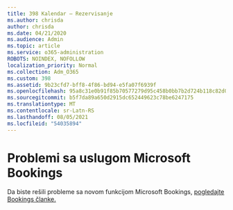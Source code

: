 ```yaml
---
title: 398 Kalendar – Rezervisanje
ms.author: chrisda
author: chrisda
ms.date: 04/21/2020
ms.audience: Admin
ms.topic: article
ms.service: o365-administration
ROBOTS: NOINDEX, NOFOLLOW
localization_priority: Normal
ms.collection: Adm_O365
ms.custom: 398
ms.assetid: 9b23cfd7-bff8-4f86-bd94-e5fa07f6939f
ms.openlocfilehash: 95a8c31e0b91f85b70577279d95c458b0bb7b2d724b118c82d09fe96f09f78d2
ms.sourcegitcommit: b5f7da89a650d2915dc652449623c78be6247175
ms.translationtype: MT
ms.contentlocale: sr-Latn-RS
ms.lasthandoff: 08/05/2021
ms.locfileid: "54035894"
---
```

# <a name="issues-with-microsoft-bookings"></a>Problemi sa uslugom Microsoft Bookings

Da biste rešili probleme sa novom funkcijom Microsoft Bookings, [pogledajte Bookings članke.](https://docs.microsoft.com/microsoft-365/bookings/bookings-faq)

